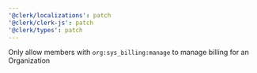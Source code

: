 ```yaml
---
'@clerk/localizations': patch
'@clerk/clerk-js': patch
'@clerk/types': patch
---
```


Only allow members with `org:sys_billing:manage` to manage billing for an Organization
